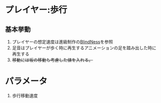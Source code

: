 # プレイヤー:歩行

## 基本挙動

1. プレイヤーの想定速度は進級制作の[BlindNess](https://github.com/nkc20236039/BlindNess)を参照
2. 足音はプレイヤーが歩く時に再生するアニメーションの足を踏み出した時に再生する
3. ~~移動には坂の移動も考慮した値を入れる。~~

# パラメータ
  
1. 歩行移動速度
